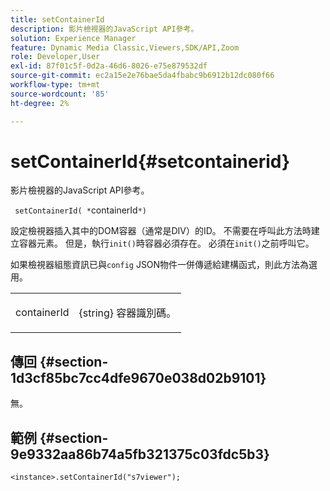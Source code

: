 ```yaml
---
title: setContainerId
description: 影片檢視器的JavaScript API參考。
solution: Experience Manager
feature: Dynamic Media Classic,Viewers,SDK/API,Zoom
role: Developer,User
exl-id: 87f01c5f-0d2a-46d6-8026-e75e879532df
source-git-commit: ec2a15e2e76bae5da4fbabc9b6912b12dc080f66
workflow-type: tm+mt
source-wordcount: '85'
ht-degree: 2%

---
```


# setContainerId{#setcontainerid}

影片檢視器的JavaScript API參考。

` setContainerId( *`containerId`*)`

設定檢視器插入其中的DOM容器（通常是DIV）的ID。 不需要在呼叫此方法時建立容器元素。 但是，執行`init()`時容器必須存在。 必須在`init()`之前呼叫它。

如果檢視器組態資訊已與`config` JSON物件一併傳遞給建構函式，則此方法為選用。

<table id="table_896DFF34A68A403DB93A6D597461A573"> 
 <tbody> 
  <tr> 
   <td colname="col1"> <p> <span class="codeph"> <span class="varname"> containerId </span> </span> </p> </td> 
   <td colname="col2"> <p> <span class="codeph"> {string} </span>容器識別碼。 </p> </td> 
  </tr> 
 </tbody> 
</table>

## 傳回 {#section-1d3cf85bc7cc4dfe9670e038d02b9101}

無。

## 範例 {#section-9e9332aa86b74a5fb321375c03fdc5b3}

```
<instance>.setContainerId("s7viewer");
```
